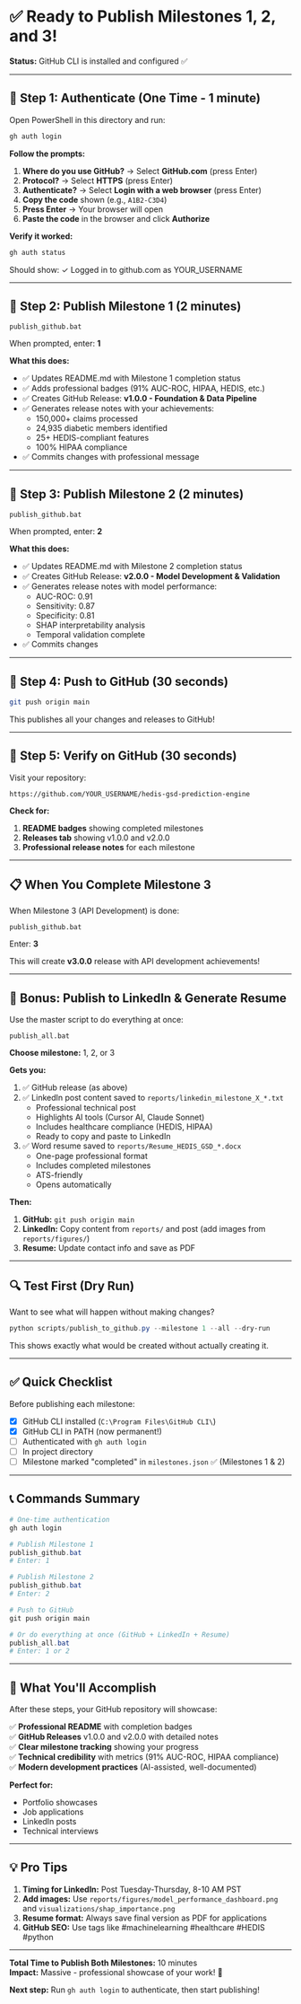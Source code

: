 # ✅ Ready to Publish Milestones 1, 2, and 3!

**Status:** GitHub CLI is installed and configured ✅

---

## 🔐 Step 1: Authenticate (One Time - 1 minute)

Open PowerShell in this directory and run:

```powershell
gh auth login
```

**Follow the prompts:**
1. **Where do you use GitHub?** → Select **GitHub.com** (press Enter)
2. **Protocol?** → Select **HTTPS** (press Enter)
3. **Authenticate?** → Select **Login with a web browser** (press Enter)
4. **Copy the code** shown (e.g., `A1B2-C3D4`)
5. **Press Enter** → Your browser will open
6. **Paste the code** in the browser and click **Authorize**

**Verify it worked:**
```powershell
gh auth status
```
Should show: ✓ Logged in to github.com as YOUR_USERNAME

---

## 🚀 Step 2: Publish Milestone 1 (2 minutes)

```batch
publish_github.bat
```

When prompted, enter: **1**

**What this does:**
- ✅ Updates README.md with Milestone 1 completion status
- ✅ Adds professional badges (91% AUC-ROC, HIPAA, HEDIS, etc.)
- ✅ Creates GitHub Release: **v1.0.0 - Foundation & Data Pipeline**
- ✅ Generates release notes with your achievements:
  - 150,000+ claims processed
  - 24,935 diabetic members identified
  - 25+ HEDIS-compliant features
  - 100% HIPAA compliance
- ✅ Commits changes with professional message

---

## 🚀 Step 3: Publish Milestone 2 (2 minutes)

```batch
publish_github.bat
```

When prompted, enter: **2**

**What this does:**
- ✅ Updates README.md with Milestone 2 completion status
- ✅ Creates GitHub Release: **v2.0.0 - Model Development & Validation**
- ✅ Generates release notes with model performance:
  - AUC-ROC: 0.91
  - Sensitivity: 0.87
  - Specificity: 0.81
  - SHAP interpretability analysis
  - Temporal validation complete
- ✅ Commits changes

---

## 🚀 Step 4: Push to GitHub (30 seconds)

```bash
git push origin main
```

This publishes all your changes and releases to GitHub!

---

## 🎯 Step 5: Verify on GitHub (30 seconds)

Visit your repository:
```
https://github.com/YOUR_USERNAME/hedis-gsd-prediction-engine
```

**Check for:**
1. **README badges** showing completed milestones
2. **Releases tab** showing v1.0.0 and v2.0.0
3. **Professional release notes** for each milestone

---

## 📋 When You Complete Milestone 3

When Milestone 3 (API Development) is done:

```batch
publish_github.bat
```

Enter: **3**

This will create **v3.0.0** release with API development achievements!

---

## 🎨 Bonus: Publish to LinkedIn & Generate Resume

Use the master script to do everything at once:

```batch
publish_all.bat
```

**Choose milestone:** 1, 2, or 3

**Gets you:**
1. ✅ GitHub release (as above)
2. ✅ LinkedIn post content saved to `reports/linkedin_milestone_X_*.txt`
   - Professional technical post
   - Highlights AI tools (Cursor AI, Claude Sonnet)
   - Includes healthcare compliance (HEDIS, HIPAA)
   - Ready to copy and paste to LinkedIn
3. ✅ Word resume saved to `reports/Resume_HEDIS_GSD_*.docx`
   - One-page professional format
   - Includes completed milestones
   - ATS-friendly
   - Opens automatically

**Then:**
1. **GitHub:** `git push origin main`
2. **LinkedIn:** Copy content from `reports/` and post (add images from `reports/figures/`)
3. **Resume:** Update contact info and save as PDF

---

## 🔍 Test First (Dry Run)

Want to see what will happen without making changes?

```powershell
python scripts/publish_to_github.py --milestone 1 --all --dry-run
```

This shows exactly what would be created without actually creating it.

---

## ✅ Quick Checklist

Before publishing each milestone:

- [x] GitHub CLI installed (`C:\Program Files\GitHub CLI\`)
- [x] GitHub CLI in PATH (now permanent!)
- [ ] Authenticated with `gh auth login`
- [ ] In project directory
- [ ] Milestone marked "completed" in `milestones.json` ✅ (Milestones 1 & 2)

---

## 📞 Commands Summary

```powershell
# One-time authentication
gh auth login

# Publish Milestone 1
publish_github.bat
# Enter: 1

# Publish Milestone 2
publish_github.bat
# Enter: 2

# Push to GitHub
git push origin main

# Or do everything at once (GitHub + LinkedIn + Resume)
publish_all.bat
# Enter: 1 or 2
```

---

## 🎉 What You'll Accomplish

After these steps, your GitHub repository will showcase:

✅ **Professional README** with completion badges  
✅ **GitHub Releases** v1.0.0 and v2.0.0 with detailed notes  
✅ **Clear milestone tracking** showing your progress  
✅ **Technical credibility** with metrics (91% AUC-ROC, HIPAA compliance)  
✅ **Modern development practices** (AI-assisted, well-documented)  

**Perfect for:**
- Portfolio showcases
- Job applications
- LinkedIn posts
- Technical interviews

---

## 💡 Pro Tips

1. **Timing for LinkedIn:** Post Tuesday-Thursday, 8-10 AM PST
2. **Add images:** Use `reports/figures/model_performance_dashboard.png` and `visualizations/shap_importance.png`
3. **Resume format:** Always save final version as PDF for applications
4. **GitHub SEO:** Use tags like #machinelearning #healthcare #HEDIS #python

---

**Total Time to Publish Both Milestones:** 10 minutes  
**Impact:** Massive - professional showcase of your work! 🚀

**Next step:** Run `gh auth login` to authenticate, then start publishing!

